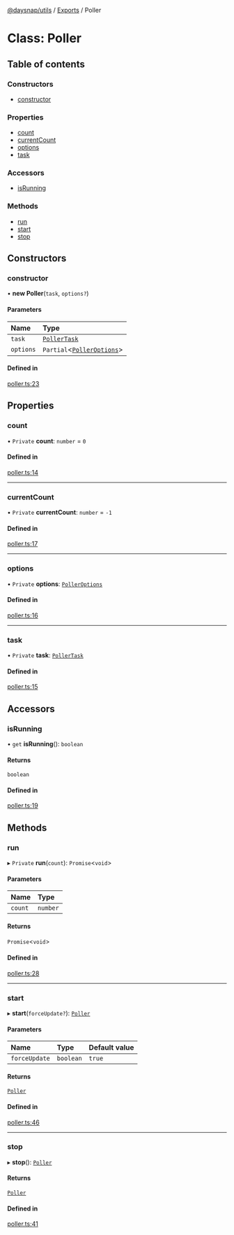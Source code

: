 [@daysnap/utils](../README.md) / [Exports](../modules.md) / Poller

# Class: Poller

## Table of contents

### Constructors

- [constructor](Poller.md#constructor)

### Properties

- [count](Poller.md#count)
- [currentCount](Poller.md#currentcount)
- [options](Poller.md#options)
- [task](Poller.md#task)

### Accessors

- [isRunning](Poller.md#isrunning)

### Methods

- [run](Poller.md#run)
- [start](Poller.md#start)
- [stop](Poller.md#stop)

## Constructors

### constructor

• **new Poller**(`task`, `options?`)

#### Parameters

| Name | Type |
| :------ | :------ |
| `task` | [`PollerTask`](../modules.md#pollertask) |
| `options` | `Partial`<[`PollerOptions`](../interfaces/PollerOptions.md)\> |

#### Defined in

[poller.ts:23](https://github.com/daysnap/utils/blob/585cbee/src/poller.ts#L23)

## Properties

### count

• `Private` **count**: `number` = `0`

#### Defined in

[poller.ts:14](https://github.com/daysnap/utils/blob/585cbee/src/poller.ts#L14)

___

### currentCount

• `Private` **currentCount**: `number` = `-1`

#### Defined in

[poller.ts:17](https://github.com/daysnap/utils/blob/585cbee/src/poller.ts#L17)

___

### options

• `Private` **options**: [`PollerOptions`](../interfaces/PollerOptions.md)

#### Defined in

[poller.ts:16](https://github.com/daysnap/utils/blob/585cbee/src/poller.ts#L16)

___

### task

• `Private` **task**: [`PollerTask`](../modules.md#pollertask)

#### Defined in

[poller.ts:15](https://github.com/daysnap/utils/blob/585cbee/src/poller.ts#L15)

## Accessors

### isRunning

• `get` **isRunning**(): `boolean`

#### Returns

`boolean`

#### Defined in

[poller.ts:19](https://github.com/daysnap/utils/blob/585cbee/src/poller.ts#L19)

## Methods

### run

▸ `Private` **run**(`count`): `Promise`<`void`\>

#### Parameters

| Name | Type |
| :------ | :------ |
| `count` | `number` |

#### Returns

`Promise`<`void`\>

#### Defined in

[poller.ts:28](https://github.com/daysnap/utils/blob/585cbee/src/poller.ts#L28)

___

### start

▸ **start**(`forceUpdate?`): [`Poller`](Poller.md)

#### Parameters

| Name | Type | Default value |
| :------ | :------ | :------ |
| `forceUpdate` | `boolean` | `true` |

#### Returns

[`Poller`](Poller.md)

#### Defined in

[poller.ts:46](https://github.com/daysnap/utils/blob/585cbee/src/poller.ts#L46)

___

### stop

▸ **stop**(): [`Poller`](Poller.md)

#### Returns

[`Poller`](Poller.md)

#### Defined in

[poller.ts:41](https://github.com/daysnap/utils/blob/585cbee/src/poller.ts#L41)
